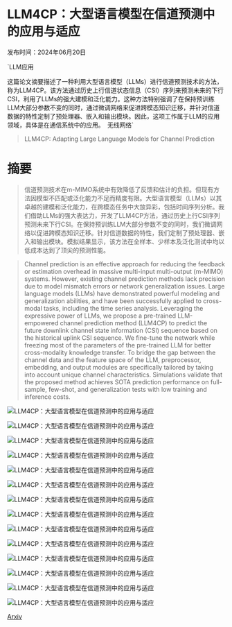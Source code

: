 # LLM4CP：大型语言模型在信道预测中的应用与适应

发布时间：2024年06月20日

`LLM应用

这篇论文摘要描述了一种利用大型语言模型（LLMs）进行信道预测技术的方法，称为LLM4CP。该方法通过历史上行信道状态信息（CSI）序列来预测未来的下行CSI，利用了LLMs的强大建模和泛化能力。这种方法特别强调了在保持预训练LLM大部分参数不变的同时，通过微调网络来促进跨模态知识迁移，并针对信道数据的特性定制了预处理器、嵌入和输出模块。因此，这项工作属于LLM的应用领域，具体是在通信系统中的应用。` `无线网络`

> LLM4CP: Adapting Large Language Models for Channel Prediction

# 摘要

> 信道预测技术在m-MIMO系统中有效降低了反馈和估计的负担。但现有方法因模型不匹配或泛化能力不足而精度有限。大型语言模型（LLMs）以其卓越的建模和泛化能力，在跨模态任务中大放异彩，包括时间序列分析。我们借助LLMs的强大表达力，开发了LLM4CP方法，通过历史上行CSI序列预测未来下行CSI。在保持预训练LLM大部分参数不变的同时，我们微调网络以促进跨模态知识迁移。针对信道数据的特性，我们定制了预处理器、嵌入和输出模块。模拟结果显示，该方法在全样本、少样本及泛化测试中均以低成本达到了顶尖的预测性能。

> Channel prediction is an effective approach for reducing the feedback or estimation overhead in massive multi-input multi-output (m-MIMO) systems. However, existing channel prediction methods lack precision due to model mismatch errors or network generalization issues. Large language models (LLMs) have demonstrated powerful modeling and generalization abilities, and have been successfully applied to cross-modal tasks, including the time series analysis. Leveraging the expressive power of LLMs, we propose a pre-trained LLM-empowered channel prediction method (LLM4CP) to predict the future downlink channel state information (CSI) sequence based on the historical uplink CSI sequence. We fine-tune the network while freezing most of the parameters of the pre-trained LLM for better cross-modality knowledge transfer. To bridge the gap between the channel data and the feature space of the LLM, preprocessor, embedding, and output modules are specifically tailored by taking into account unique channel characteristics. Simulations validate that the proposed method achieves SOTA prediction performance on full-sample, few-shot, and generalization tests with low training and inference costs.

![LLM4CP：大型语言模型在信道预测中的应用与适应](../../../paper_images/2406.14440/x1.png)

![LLM4CP：大型语言模型在信道预测中的应用与适应](../../../paper_images/2406.14440/x2.png)

![LLM4CP：大型语言模型在信道预测中的应用与适应](../../../paper_images/2406.14440/x3.png)

![LLM4CP：大型语言模型在信道预测中的应用与适应](../../../paper_images/2406.14440/x4.png)

![LLM4CP：大型语言模型在信道预测中的应用与适应](../../../paper_images/2406.14440/x5.png)

![LLM4CP：大型语言模型在信道预测中的应用与适应](../../../paper_images/2406.14440/x6.png)

![LLM4CP：大型语言模型在信道预测中的应用与适应](../../../paper_images/2406.14440/x7.png)

![LLM4CP：大型语言模型在信道预测中的应用与适应](../../../paper_images/2406.14440/x8.png)

![LLM4CP：大型语言模型在信道预测中的应用与适应](../../../paper_images/2406.14440/x9.png)

![LLM4CP：大型语言模型在信道预测中的应用与适应](../../../paper_images/2406.14440/x10.png)

![LLM4CP：大型语言模型在信道预测中的应用与适应](../../../paper_images/2406.14440/x11.png)

![LLM4CP：大型语言模型在信道预测中的应用与适应](../../../paper_images/2406.14440/x12.png)

![LLM4CP：大型语言模型在信道预测中的应用与适应](../../../paper_images/2406.14440/x13.png)

![LLM4CP：大型语言模型在信道预测中的应用与适应](../../../paper_images/2406.14440/x14.png)

[Arxiv](https://arxiv.org/abs/2406.14440)